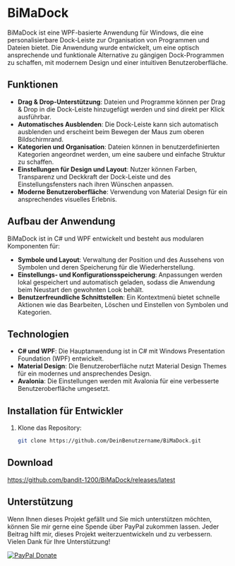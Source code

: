 # BiMaDock

BiMaDock ist eine WPF-basierte Anwendung für Windows, die eine personalisierbare Dock-Leiste zur Organisation von Programmen und Dateien bietet. Die Anwendung wurde entwickelt, um eine optisch ansprechende und funktionale Alternative zu gängigen Dock-Programmen zu schaffen, mit modernem Design und einer intuitiven Benutzeroberfläche.

## Funktionen

- **Drag & Drop-Unterstützung**: Dateien und Programme können per Drag & Drop in die Dock-Leiste hinzugefügt werden und sind direkt per Klick ausführbar.
- **Automatisches Ausblenden**: Die Dock-Leiste kann sich automatisch ausblenden und erscheint beim Bewegen der Maus zum oberen Bildschirmrand.
- **Kategorien und Organisation**: Dateien können in benutzerdefinierten Kategorien angeordnet werden, um eine saubere und einfache Struktur zu schaffen.
- **Einstellungen für Design und Layout**: Nutzer können Farben, Transparenz und Deckkraft der Dock-Leiste und des Einstellungsfensters nach ihren Wünschen anpassen.
- **Moderne Benutzeroberfläche**: Verwendung von Material Design für ein ansprechendes visuelles Erlebnis.

## Aufbau der Anwendung

BiMaDock ist in C# und WPF entwickelt und besteht aus modularen Komponenten für:

- **Symbole und Layout**: Verwaltung der Position und des Aussehens von Symbolen und deren Speicherung für die Wiederherstellung.
- **Einstellungs- und Konfigurationsspeicherung**: Anpassungen werden lokal gespeichert und automatisch geladen, sodass die Anwendung beim Neustart den gewohnten Look behält.
- **Benutzerfreundliche Schnittstellen**: Ein Kontextmenü bietet schnelle Aktionen wie das Bearbeiten, Löschen und Einstellen von Symbolen und Kategorien.

## Technologien

- **C# und WPF**: Die Hauptanwendung ist in C# mit Windows Presentation Foundation (WPF) entwickelt.
- **Material Design**: Die Benutzeroberfläche nutzt Material Design Themes für ein modernes und ansprechendes Design.
- **Avalonia**: Die Einstellungen werden mit Avalonia für eine verbesserte Benutzeroberfläche umgesetzt.

## Installation für Entwickler

1. Klone das Repository:
   ```bash
   git clone https://github.com/DeinBenutzername/BiMaDock.git

## Download
   https://github.com/bandit-1200/BiMaDock/releases/latest

## Unterstützung

Wenn Ihnen dieses Projekt gefällt und Sie mich unterstützen möchten, können Sie mir gerne eine Spende über PayPal zukommen lassen. Jeder Beitrag hilft mir, dieses Projekt weiterzuentwickeln und zu verbessern. Vielen Dank für Ihre Unterstützung!

[![PayPal Donate](https://www.paypalobjects.com/webstatic/en_US/i/btn/png/blue-rect-paypal-34px.png)](https://www.paypal.com/donate?hosted_button_id=YOUR_BUTTON_ID)


